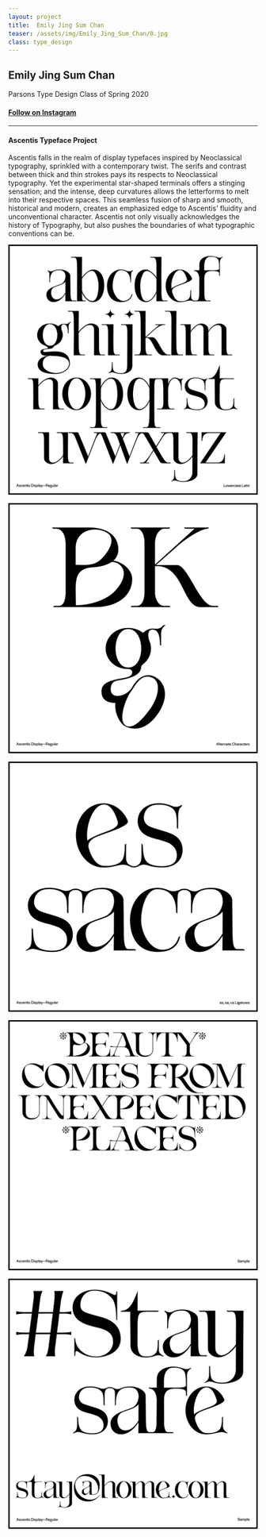 ```yaml
---
layout: project
title:  Emily Jing Sum Chan
teaser: /assets/img/Emily_Jing_Sum_Chan/0.jpg
class: type_design
---
```

## Emily Jing Sum Chan ##
Parsons Type Design Class of Spring 2020

#### [Follow on Instagram](https://www.instagram.com/lil.emili/)

---
#### Ascentis Typeface Project ####
Ascentis falls in the realm of display typefaces inspired by Neoclassical typography, sprinkled with a contemporary twist. The serifs and contrast between thick and thin strokes pays its respects to Neoclassical typography. Yet the experimental star-shaped terminals offers a stinging sensation; and the intense, deep curvatures allows the letterforms to melt into their respective spaces. This seamless fusion of sharp and smooth, historical and modern, creates an emphasized edge to Ascentis’ fluidity and unconventional character. Ascentis not only visually acknowledges the history of Typography, but also pushes the boundaries of what typographic conventions can be.

![image1](/assets/img/Emily_Jing_Sum_Chan/1.jpg)

![image2](/assets/img/Emily_Jing_Sum_Chan/2.jpg)

![image3](/assets/img/Emily_Jing_Sum_Chan/3.jpg)

![image4](/assets/img/Emily_Jing_Sum_Chan/4.jpg)

![image5](/assets/img/Emily_Jing_Sum_Chan/5.jpg)
